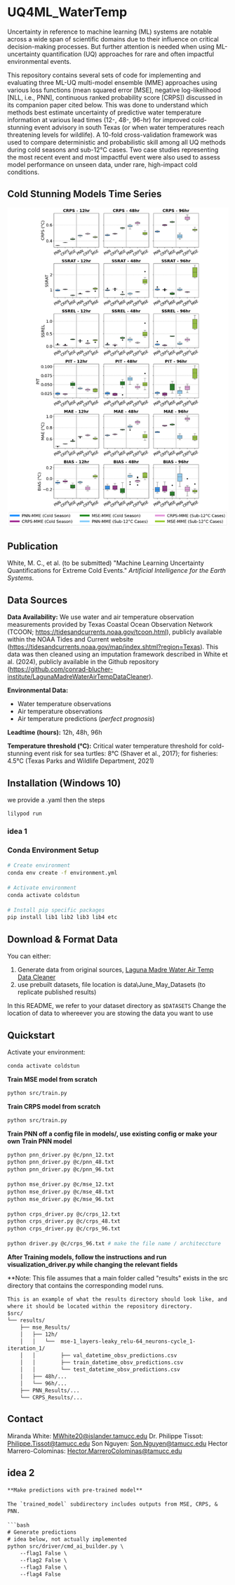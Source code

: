 # UQ4ML_WaterTemp
Uncertainty in reference to machine learning (ML) systems are notable across a wide span of scientific domains due to their influence on critical decision-making processes. But further attention is needed when using ML-uncertainty quantification (UQ) approaches for rare and often impactful environmental events.  

This repository contains several sets of code for implementing and evaluating three ML-UQ multi-model ensemble (MME) approaches using various loss functions (mean squared error [MSE], negative log-likelihood [NLL, i.e., PNN], continuous ranked probability score [CRPS]) discussed in its companion paper cited below. This was done to understand which methods best estimate uncertainty of predictive water temperature information at various lead times (12-, 48-, 96-hr) for improved cold-stunning event advisory in south Texas (or when water temperatures reach threatening levels for wildlife). A 10-fold cross-validation framework was used to compare deterministic and probabilistic skill among all UQ methods during cold seasons and sub-12°C cases. Two case studies representing the most recent event and most impactful event were also used to assess model performance on unseen data, under rare, high-impact cold conditions. 

## Cold Stunning Models Time Series
![ColdStunNet Overview](images/Fig5OG_Sub12Legend.png)

## Publication
White, M. C., et al. (to be submitted) "Machine Learning Uncertainty Quantifications for Extreme Cold Events." _Artificial Intelligence for the Earth Systems._

## Data Sources

**Data Availability:**
We use water and air temperature observation measurements provided by Texas Coastal Ocean Observation Network (TCOON; https://tidesandcurrents.noaa.gov/tcoon.html), publicly available within the NOAA Tides and Current website (https://tidesandcurrents.noaa.gov/map/index.shtml?region=Texas). This data was then cleaned using an imputation framework described in White et al. (2024), publicly available in the Github repository (https://github.com/conrad-blucher-institute/LagunaMadreWaterAirTempDataCleaner).

**Environmental Data:**
- Water temperature observations
- Air temperature observations
- Air temperature predictions (_perfect prognosis_)

**Leadtime (hours):** 12h, 48h, 96h

**Temperature threshold (°C):** Critical water temperature threshold for cold-stunning event risk for sea turtles: 8°C (Shaver et al., 2017); for fisheries: 4.5°C (Texas Parks and Wildlife Department, 2021)


## Installation (Windows 10)
we provide a .yaml
then the steps
```
lilypod run
```


### idea 1
### Conda Environment Setup
```bash
# Create environment
conda env create -f environment.yml

# Activate environment
conda activate coldstun

# Install pip specific packages
pip install lib1 lib2 lib3 lib4 etc
```


## Download & Format Data

You can either:

1. Generate data from original sources, [Laguna Madre Water Air Temp Data Cleaner](https://github.com/conrad-blucher-institute/LagunaMadreWaterAirTempDataCleaner) 
2. use prebuilt datasets, file location is data\June_May_Datasets (to replicate published results)

In this README, we refer to your dataset directory as `$DATASETS`
Change the location of data to whereever you are stowing the data you want to use

## Quickstart

Activate your environment:
```bash
conda activate coldstun
```



**Train MSE model from scratch**
```bash
python src/train.py 
```

**Train CRPS model from scratch**
```bash
python src/train.py 
```

**Train PNN off a config file in models/, use existing config or make your own**
**Train PNN model**
```bash
python pnn_driver.py @c/pnn_12.txt
python pnn_driver.py @c/pnn_48.txt
python pnn_driver.py @c/pnn_96.txt

python mse_driver.py @c/mse_12.txt
python mse_driver.py @c/mse_48.txt
python mse_driver.py @c/mse_96.txt

python crps_driver.py @c/crps_12.txt
python crps_driver.py @c/crps_48.txt
python crps_driver.py @c/crps_96.txt

python driver.py @c/crps_96.txt # make the file name / architeccture
```

**After Training models, follow the instructions and run visualization_driver.py while changing the relevant fields**

**Note: This file assumes that a main folder called "results" exists in the src directory that contains the corresponding model runs.
```
This is an example of what the results directory should look like, and where it should be located within the repository directory.
$src/
└── results/
    ├── mse_Results/
    │   ├── 12h/
    │   │   └──  mse-1_layers-leaky_relu-64_neurons-cycle_1-iteration_1/
    │   │        ├── val_datetime_obsv_predictions.csv
    │   │        ├── train_datetime_obsv_predictions.csv
    │   │        └── test_datetime_obsv_predictions.csv
    │   ├── 48h/...
    │   └── 96h/...
    ├── PNN_Results/...
    └── CRPS_Results/...
```

## Contact
Miranda White: [MWhite20@islander.tamucc.edu](mailto:mwhite20@islander.tamucc.edu)
Dr. Philippe Tissot: [Philippe.Tissot@tamucc.edu](mailto:Philippe.Tissot@tamucc.edu)
Son Nguyen: [Son.Nguyen@tamucc.edu](mailto:Son.Nguyen@tamucc.edu)
Hector Marrero-Colominas: [Hector.MarreroColominas@tamucc.edu](mailto:Hector.MarreroColominas@tamucc.edu)

## idea 2
```
**Make predictions with pre-trained model**

The `trained_model` subdirectory includes outputs from MSE, CRPS, & PNN.

```bash
# Generate predictions
# idea below, not actually implemented
python src/driver/cmd_ai_builder.py \
    --flag1 False \
    --flag2 False \
    --flag3 False \
    --flag4 False
```
